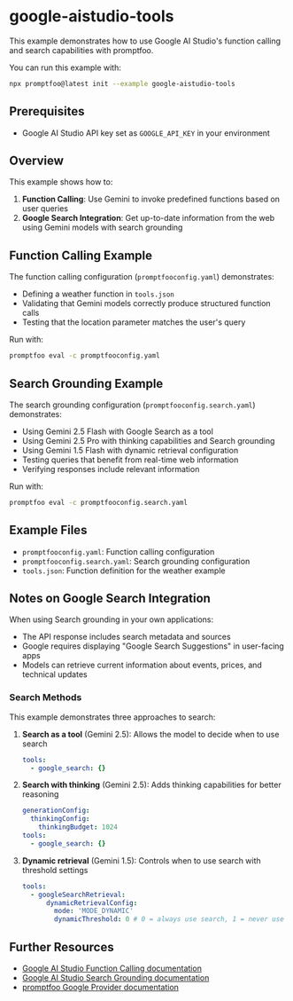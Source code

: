 # google-aistudio-tools

This example demonstrates how to use Google AI Studio's function calling and search capabilities with promptfoo.

You can run this example with:

```bash
npx promptfoo@latest init --example google-aistudio-tools
```

## Prerequisites

- Google AI Studio API key set as `GOOGLE_API_KEY` in your environment

## Overview

This example shows how to:

1. **Function Calling**: Use Gemini to invoke predefined functions based on user queries
2. **Google Search Integration**: Get up-to-date information from the web using Gemini models with search grounding

## Function Calling Example

The function calling configuration (`promptfooconfig.yaml`) demonstrates:

- Defining a weather function in `tools.json`
- Validating that Gemini models correctly produce structured function calls
- Testing that the location parameter matches the user's query

Run with:

```bash
promptfoo eval -c promptfooconfig.yaml
```

## Search Grounding Example

The search grounding configuration (`promptfooconfig.search.yaml`) demonstrates:

- Using Gemini 2.5 Flash with Google Search as a tool
- Using Gemini 2.5 Pro with thinking capabilities and Search grounding
- Using Gemini 1.5 Flash with dynamic retrieval configuration
- Testing queries that benefit from real-time web information
- Verifying responses include relevant information

Run with:

```bash
promptfoo eval -c promptfooconfig.search.yaml
```

## Example Files

- `promptfooconfig.yaml`: Function calling configuration
- `promptfooconfig.search.yaml`: Search grounding configuration
- `tools.json`: Function definition for the weather example

## Notes on Google Search Integration

When using Search grounding in your own applications:

- The API response includes search metadata and sources
- Google requires displaying "Google Search Suggestions" in user-facing apps
- Models can retrieve current information about events, prices, and technical updates

### Search Methods

This example demonstrates three approaches to search:

1. **Search as a tool** (Gemini 2.5): Allows the model to decide when to use search

   ```yaml
   tools:
     - google_search: {}
   ```

2. **Search with thinking** (Gemini 2.5): Adds thinking capabilities for better reasoning

   ```yaml
   generationConfig:
     thinkingConfig:
       thinkingBudget: 1024
   tools:
     - google_search: {}
   ```

3. **Dynamic retrieval** (Gemini 1.5): Controls when to use search with threshold settings
   ```yaml
   tools:
     - googleSearchRetrieval:
         dynamicRetrievalConfig:
           mode: 'MODE_DYNAMIC'
           dynamicThreshold: 0 # 0 = always use search, 1 = never use search
   ```

## Further Resources

- [Google AI Studio Function Calling documentation](https://ai.google.dev/docs/function_calling)
- [Google AI Studio Search Grounding documentation](https://ai.google.dev/docs/gemini_api/grounding)
- [promptfoo Google Provider documentation](/docs/providers/google)
